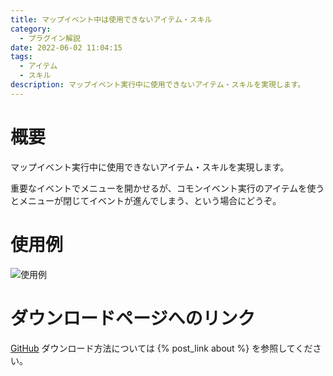 ```yaml
---
title: マップイベント中は使用できないアイテム・スキル
category:
  - プラグイン解説
date: 2022-06-02 11:04:15
tags:
  - アイテム
  - スキル
description: マップイベント実行中に使用できないアイテム・スキルを実現します。
---
```


# 概要

マップイベント実行中に使用できないアイテム・スキルを実現します。

重要なイベントでメニューを開かせるが、コモンイベント実行のアイテムを使うとメニューが閉じてイベントが進んでしまう、という場合にどうぞ。

# 使用例

![使用例](setting.png "設定例")

# ダウンロードページへのリンク

[GitHub](https://github.com/elleonard/DarkPlasma-MZ-Plugins/blob/release/DarkPlasma_UnusableItemWithMapEvent.js)
ダウンロード方法については {% post_link about %} を参照してください。
